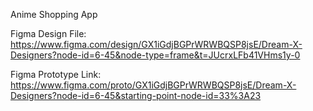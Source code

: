 Anime Shopping App

Figma Design File: https://www.figma.com/design/GX1iGdjBGPrWRWBQSP8jsE/Dream-X-Designers?node-id=6-45&node-type=frame&t=JUcrxLFb41VHms1y-0

Figma Prototype Link: https://www.figma.com/proto/GX1iGdjBGPrWRWBQSP8jsE/Dream-X-Designers?node-id=6-45&starting-point-node-id=33%3A23
